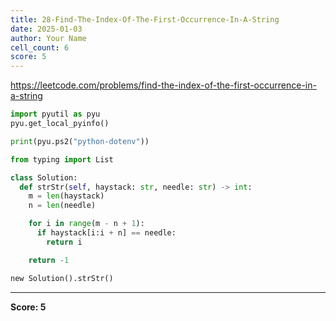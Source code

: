 ```yaml
---
title: 28-Find-The-Index-Of-The-First-Occurrence-In-A-String
date: 2025-01-03
author: Your Name
cell_count: 6
score: 5
---
```


https://leetcode.com/problems/find-the-index-of-the-first-occurrence-in-a-string


```python
import pyutil as pyu
pyu.get_local_pyinfo()
```


```python
print(pyu.ps2("python-dotenv"))
```


```python
from typing import List
```


```python
class Solution:
  def strStr(self, haystack: str, needle: str) -> int:
    m = len(haystack)
    n = len(needle)

    for i in range(m - n + 1):
      if haystack[i:i + n] == needle:
        return i

    return -1
```


```python
new Solution().strStr()
```


---
**Score: 5**